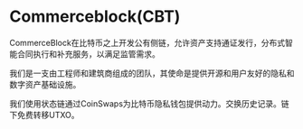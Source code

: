 # 

# Commerceblock(CBT)

CommerceBlock在比特币之上开发公有侧链，允许资产支持通证发行，分布式智能合同执行和补充服务，以满足监管需求。

我们是一支由工程师和建筑商组成的团队，其使命是提供开源和用户友好的隐私和数字资产基础设施。

我们使用状态链通过CoinSwaps为比特币隐私钱包提供动力。交换历史记录。链下免费转移UTXO。

